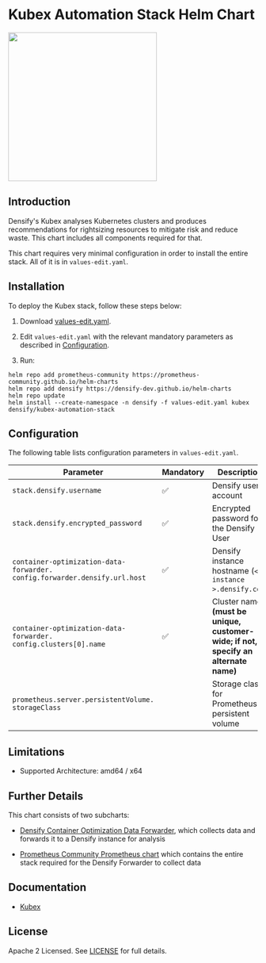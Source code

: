 # Kubex Automation Stack Helm Chart

<picture>
    <source media="(prefers-color-scheme: dark)" srcset="https://www.densify.com/wp-content/uploads/kubex-by-densify-logo-reverse.png">
    <source media="(prefers-color-scheme: light)" srcset="https://www.densify.com/wp-content/uploads/kubex-by-densify-logo.png">
    <img src="https://www.densify.com/wp-content/uploads/kubex-by-densify-logo.png" width="300">
</picture>

## Introduction

Densify's Kubex analyses Kubernetes clusters and produces recommendations for rightsizing resources to mitigate risk and reduce waste. This chart includes all components required for that.

This chart requires very minimal configuration in order to install the entire stack. All of it is in `values-edit.yaml`.

## Installation

To deploy the Kubex stack, follow these steps below:

1. Download [values-edit.yaml](https://github.com/densify-dev/helm-charts/blob/master/charts/kubex-automation-stack/values-edit.yaml).

2. Edit `values-edit.yaml` with the relevant mandatory parameters as described in [Configuration](#configuration).

3. Run:

```shell
helm repo add prometheus-community https://prometheus-community.github.io/helm-charts
helm repo add densify https://densify-dev.github.io/helm-charts
helm repo update
helm install --create-namespace -n densify -f values-edit.yaml kubex densify/kubex-automation-stack
```

## Configuration

The following table lists configuration parameters in `values-edit.yaml`.

| Parameter                                                                        | Mandatory          | Description                                            |
| -------------------------------------------------------------------------------- | ------------------ | ------------------------------------------------------ |
| `stack.densify.username`                                                         | :white_check_mark: | Densify user account                                   |
| `stack.densify.encrypted_password`                                               | :white_check_mark: | Encrypted password for the Densify User                |
| `container-optimization-data-forwarder.`<br/>`config.forwarder.densify.url.host` | :white_check_mark: | Densify instance hostname (`< instance >.densify.com`) |
| `container-optimization-data-forwarder.`<br/>`config.clusters[0].name`           | :white_check_mark: | Cluster name **(must be unique, customer-wide; if not, specify an alternate name)** |
| `prometheus.server.persistentVolume.`<br/>`storageClass`                         |                    | Storage class for Prometheus persistent volume |

## Limitations

* Supported Architecture: amd64 / x64

## Further Details

This chart consists of two subcharts:

* [Densify Container Optimization Data Forwarder](../container-optimization-data-forwarder), which collects data and forwards it to a Densify instance for analysis

* [Prometheus Community Prometheus chart](https://github.com/prometheus-community/helm-charts/blob/main/charts/prometheus/) which contains the entire stack required for the Densify Forwarder to collect data

## Documentation

* [Kubex](https://www.densify.com/product/kubernetes-resource-optimization/)

## License

Apache 2 Licensed. See [LICENSE](LICENSE) for full details.
